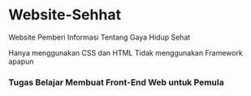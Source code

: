 # Website-Sehhat
Website Pemberi Informasi Tentang Gaya Hidup Sehat

Hanya menggunakan CSS dan HTML
Tidak menggunakan Framework apapun

### Tugas Belajar Membuat Front-End Web untuk Pemula
